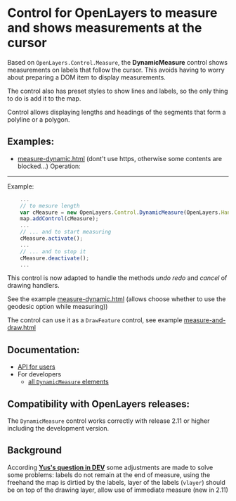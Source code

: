 Control for OpenLayers to measure and shows measurements at the cursor
======================================================================

Based on `OpenLayers.Control.Measure`, the **DynamicMeasure** control shows
measurements on labels that follow the cursor. This avoids having to worry
about preparing a DOM item to display measurements.

The control also has preset styles to show lines and labels, so the only thing
to do is add it to the map.

Control allows displaying lengths and headings of the segments that form a polyline or a polygon.

Examples:
---------
 * [measure-dynamic.html](http://rawgit.com/neogis-de/OL-DynamicMeasure/geodesic/examples/measure-dynamic.html) 
(dont't use https, otherwise some contents are blocked...)
Operation:
---------

Example:

```javascript
    ...
    // to mesure length
    var cMeasure = new OpenLayers.Control.DynamicMeasure(OpenLayers.Handler.Path);
    map.addControl(cMeasure);
    ...
    // ... and to start measuring
    cMeasure.activate();
    ...
    // ... and to stop it
    cMeasure.deactivate();
    ...
```

This control is now adapted to handle the methods *undo* *redo* and *cancel* of drawing handlers.

See the example [measure-dynamic.html](https://github.com/neogis-de/OL-DynamicMeasure/blob/geodesic/examples/measure-dynamic.html) (allows choose whether to use the geodesic option while measuring))

The control can use it as a `DrawFeature` control, see example [measure-and-draw.html](http://jorix.github.com/OL-DynamicMeasure/examples/measure-and-draw.html)

Documentation:
--------------
 * [API for users](http://jorix.github.com/OL-DynamicMeasure/doc/DynamicMeasure/api)
 * For developers
   * [all `DynamicMeasure` elements](http://jorix.github.com/OL-DynamicMeasure/doc/DynamicMeasure/all)

Compatibility with OpenLayers releases:
---------------------------------------
The `DynamicMeasure` control works correctly with release 2.11 or higher
including the development version.

Background
----------
According [**Yus's question in DEV**](http://osgeo-org.1803224.n2.nabble.com/Adding-Segment-Length-to-Path-tc7029815.html)
some adjustments are made to solve some problems: 
labels do not remain at the end of measure,
using the freehand the map is dirtied by the labels,
layer of the labels (`vlayer`) should be on top of the drawing layer,
allow use of immediate measure (new in 2.11) 
